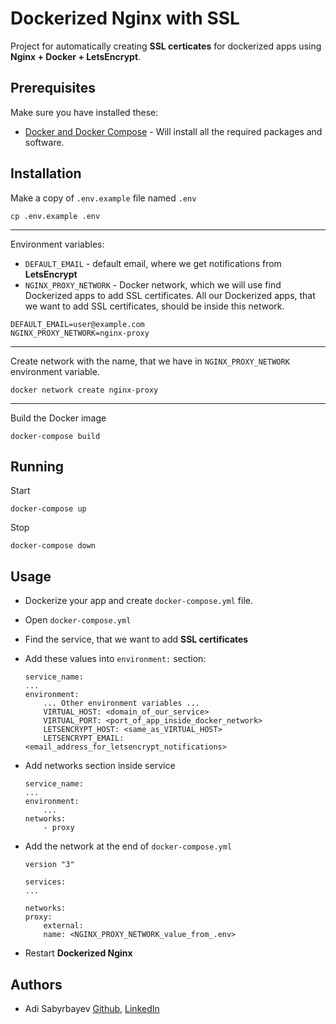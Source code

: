 # Dockerized Nginx with SSL

Project for automatically creating **SSL certicates** for dockerized apps using **Nginx + Docker + LetsEncrypt**.

## Prerequisites

Make sure you have installed these:
- [Docker and Docker Compose](https://phoenixnap.com/kb/install-docker-compose-on-ubuntu-20-04) - Will install all the required packages and software.

## Installation

Make a copy of `.env.example` file named `.env`

```shell script
cp .env.example .env
```

---

Environment variables:
- `DEFAULT_EMAIL` - default email, where we get notifications from **LetsEncrypt**
- `NGINX_PROXY_NETWORK` - Docker network, which we will use find Dockerized apps to add SSL certificates. All our Dockerized apps, that we want to add SSL certificates, should be inside this network.

```dotenv
DEFAULT_EMAIL=user@example.com
NGINX_PROXY_NETWORK=nginx-proxy
```

---

Create network with the name, that we have in `NGINX_PROXY_NETWORK` environment variable.

```shell script
docker network create nginx-proxy
```

---

Build the Docker image

```shell script
docker-compose build
```

## Running

Start
```
docker-compose up
```

Stop
```
docker-compose down
```

## Usage

- Dockerize your app and create `docker-compose.yml` file.
- Open `docker-compose.yml`
- Find the service, that we want to add **SSL certificates**
- Add these values into `environment:` section:

    ```docker-c
    service_name:
    ...
    environment:
        ... Other environment variables ...
        VIRTUAL_HOST: <domain_of_our_service>
        VIRTUAL_PORT: <port_of_app_inside_docker_network>
        LETSENCRYPT_HOST: <same_as_VIRTUAL_HOST>
        LETSENCRYPT_EMAIL: <email_address_for_letsencrypt_notifications>
    ```

- Add networks section inside service

    ```
    service_name:
    ...
    environment:
        ...
    networks:
        - proxy
    ```

- Add the network at the end of `docker-compose.yml`

    ```
    version "3"

    services:
    ...

    networks:
    proxy:
        external:
        name: <NGINX_PROXY_NETWORK_value_from_.env>
    ```

- Restart **Dockerized Nginx**


## Authors
- Adi Sabyrbayev [Github](https://github.com/madrigals1), [LinkedIn](https://www.linkedin.com/in/madrigals1/)